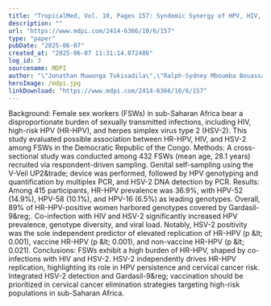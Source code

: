 ```yaml
---
title: "TropicalMed, Vol. 10, Pages 157: Syndemic Synergy of HPV, HIV, and HSV-2 for Oncogenic HPV Replication in Female Sex Workers"
description: ""
url: "https://www.mdpi.com/2414-6366/10/6/157"
type: "paper"
pubDate: "2025-06-07"
created_at: "2025-06-07 11:31:14.072486"
log_id: 3
sourcename: MDPI
author: "\"Jonathan Muwonga Tukisadila\",\"Ralph-Sydney Mboumba Bouassa\",\"Serge Tonen-Wolyec\",\"Hugues Loemba\",\"Jeremie Muwonga\",\"Laurent Belec\""
heroImage: /mdpi.jpg
linkDownload: "https://www.mdpi.com/2414-6366/10/6/157"
---
```


Background: Female sex workers (FSWs) in sub-Saharan Africa bear a disproportionate burden of sexually transmitted infections, including HIV, high-risk HPV (HR-HPV), and herpes simplex virus type 2 (HSV-2). This study evaluated possible association between HR-HPV, HIV, and HSV-2 among FSWs in the Democratic Republic of the Congo. Methods: A cross-sectional study was conducted among 432 FSWs (mean age, 28.1 years) recruited via respondent-driven sampling. Genital self-sampling using the V-Veil UP2&amp;trade; device was performed, followed by HPV genotyping and quantification by multiplex PCR, and HSV-2 DNA detection by PCR. Results: Among 415 participants, HR-HPV prevalence was 36.9%, with HPV-52 (14.9%), HPV-58 (10.1%), and HPV-16 (6.5%) as leading genotypes. Overall, 89% of HR-HPV-positive women harbored genotypes covered by Gardasil-9&amp;reg;. Co-infection with HIV and HSV-2 significantly increased HPV prevalence, genotype diversity, and viral load. Notably, HSV-2 positivity was the sole independent predictor of elevated replication of HR-HPV (p &amp;lt; 0.001), vaccine HR-HPV (p &amp;lt; 0.001), and non-vaccine HR-HPV (p &amp;lt; 0.021). Conclusions: FSWs exhibit a high burden of HR-HPV, shaped by co-infections with HIV and HSV-2. HSV-2 independently drives HR-HPV replication, highlighting its role in HPV persistence and cervical cancer risk. Integrated HSV-2 detection and Gardasil-9&amp;reg; vaccination should be prioritized in cervical cancer elimination strategies targeting high-risk populations in sub-Saharan Africa.
